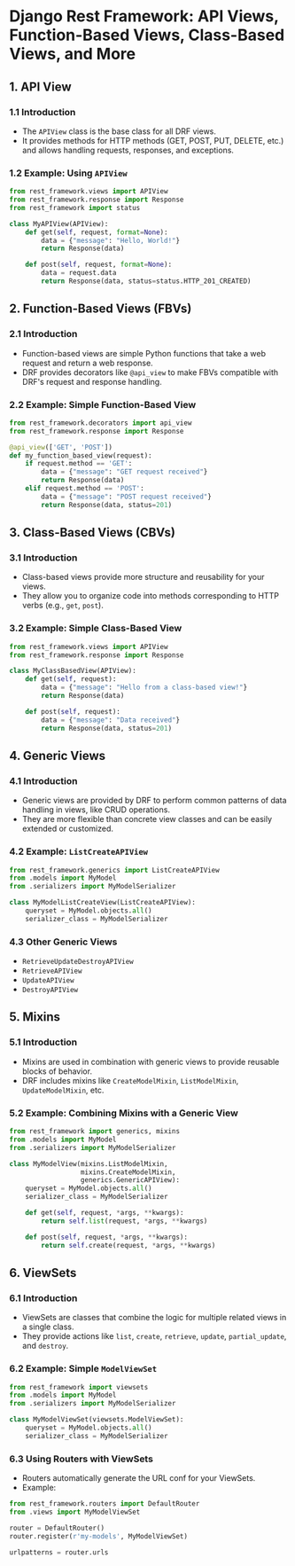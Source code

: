 # Django Rest Framework: API Views, Function-Based Views, Class-Based Views, and More

## 1. API View

### 1.1 Introduction

- The `APIView` class is the base class for all DRF views.
- It provides methods for HTTP methods (GET, POST, PUT, DELETE, etc.) and allows handling requests, responses, and exceptions.

### 1.2 Example: Using `APIView`

```python
from rest_framework.views import APIView
from rest_framework.response import Response
from rest_framework import status

class MyAPIView(APIView):
    def get(self, request, format=None):
        data = {"message": "Hello, World!"}
        return Response(data)

    def post(self, request, format=None):
        data = request.data
        return Response(data, status=status.HTTP_201_CREATED)
```

## 2. Function-Based Views (FBVs)

### 2.1 Introduction

- Function-based views are simple Python functions that take a web request and return a web response.
- DRF provides decorators like `@api_view` to make FBVs compatible with DRF's request and response handling.

### 2.2 Example: Simple Function-Based View

```python
from rest_framework.decorators import api_view
from rest_framework.response import Response

@api_view(['GET', 'POST'])
def my_function_based_view(request):
    if request.method == 'GET':
        data = {"message": "GET request received"}
        return Response(data)
    elif request.method == 'POST':
        data = {"message": "POST request received"}
        return Response(data, status=201)
```

## 3. Class-Based Views (CBVs)

### 3.1 Introduction

- Class-based views provide more structure and reusability for your views.
- They allow you to organize code into methods corresponding to HTTP verbs (e.g., `get`, `post`).

### 3.2 Example: Simple Class-Based View

```python
from rest_framework.views import APIView
from rest_framework.response import Response

class MyClassBasedView(APIView):
    def get(self, request):
        data = {"message": "Hello from a class-based view!"}
        return Response(data)

    def post(self, request):
        data = {"message": "Data received"}
        return Response(data, status=201)
```

## 4. Generic Views

### 4.1 Introduction

- Generic views are provided by DRF to perform common patterns of data handling in views, like CRUD operations.
- They are more flexible than concrete view classes and can be easily extended or customized.

### 4.2 Example: `ListCreateAPIView`

```python
from rest_framework.generics import ListCreateAPIView
from .models import MyModel
from .serializers import MyModelSerializer

class MyModelListCreateView(ListCreateAPIView):
    queryset = MyModel.objects.all()
    serializer_class = MyModelSerializer
```

### 4.3 Other Generic Views

- `RetrieveUpdateDestroyAPIView`
- `RetrieveAPIView`
- `UpdateAPIView`
- `DestroyAPIView`

## 5. Mixins

### 5.1 Introduction

- Mixins are used in combination with generic views to provide reusable blocks of behavior.
- DRF includes mixins like `CreateModelMixin`, `ListModelMixin`, `UpdateModelMixin`, etc.

### 5.2 Example: Combining Mixins with a Generic View

```python
from rest_framework import generics, mixins
from .models import MyModel
from .serializers import MyModelSerializer

class MyModelView(mixins.ListModelMixin,
                  mixins.CreateModelMixin,
                  generics.GenericAPIView):
    queryset = MyModel.objects.all()
    serializer_class = MyModelSerializer

    def get(self, request, *args, **kwargs):
        return self.list(request, *args, **kwargs)

    def post(self, request, *args, **kwargs):
        return self.create(request, *args, **kwargs)
```

## 6. ViewSets

### 6.1 Introduction

- ViewSets are classes that combine the logic for multiple related views in a single class.
- They provide actions like `list`, `create`, `retrieve`, `update`, `partial_update`, and `destroy`.

### 6.2 Example: Simple `ModelViewSet`

```python
from rest_framework import viewsets
from .models import MyModel
from .serializers import MyModelSerializer

class MyModelViewSet(viewsets.ModelViewSet):
    queryset = MyModel.objects.all()
    serializer_class = MyModelSerializer
```

### 6.3 Using Routers with ViewSets

- Routers automatically generate the URL conf for your ViewSets.
- Example:

```python
from rest_framework.routers import DefaultRouter
from .views import MyModelViewSet

router = DefaultRouter()
router.register(r'my-models', MyModelViewSet)

urlpatterns = router.urls
```

